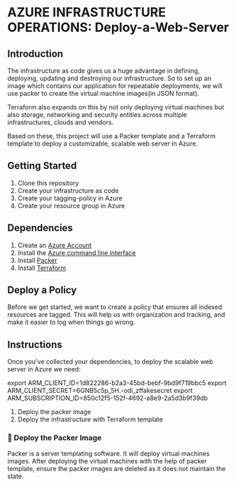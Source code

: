 # AZURE INFRASTRUCTURE OPERATIONS: Deploy-a-Web-Server

## Introduction

The infrastructure as code gives us a huge advantage in defining, deploying, updating and destroying our infrastructure. So to set up an image which contains our application for repeatable deployments, we will use packer to create the virtual machine images(in JSON format).

Terraform also expands on this by not only deploying virtual machines but also storage, networking and security entities across multiple infrastructures, clouds and vendors.

Based on these, this project will use a Packer template and a Terraform template to deploy a customizable, scalable web server in Azure.

## Getting Started

1. Clone this repository
2. Create your infrastructure as code
3. Create your tagging-policy in Azure
4. Create your resource group in Azure

## Dependencies

1. Create an [Azure Account](https://portal.azure.com) 
2. Install the [Azure command line interface](https://docs.microsoft.com/en-us/cli/azure/install-azure-cli?view=azure-cli-latest)
3. Install [Packer](https://www.packer.io/downloads)
4. Install [Terraform](https://www.terraform.io/downloads.html)

## Deploy a Policy
Before we get started, we want to create a policy that ensures all indexed resources are tagged. This will help us with organization and tracking, and make it easier to log when things go wrong.

## Instructions

Once you've  collected your dependencies, to deploy the scalable web server in Azure we need: 



export ARM_CLIENT_ID=1d822286-b2a3-45bd-bebf-9bd9f719bbc5
export ARM_CLIENT_SECRET=6GNB5c5p_5H.-odi_zffakesecret
export ARM_SUBSCRIPTION_ID=850c12f5-152f-4692-a8e9-2a5d3b9f39db

1. Deploy the packer image
2. Deploy the infrastructure with Terraform template

### :pushpin: Deploy the Packer Image

Packer is a server templating software. It will deploy virtual machines images. After deploying the virtual machines with the help of packer template, ensure the packer images are deleted as it does not maintain the state.
